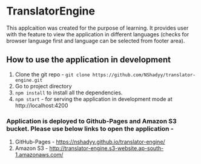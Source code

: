 # TranslatorEngine

This applcaition was created for the purpose of learning. It provides user with the feature to view the application in different languages (checks for browser language first and language can be selected from footer area).

## How to use the application in development
1. Clone the git repo - `git clone https://github.com/NShadyy/translator-engine.git`
2. Go to project directory
3. `npm install` to install all the dependencies.
4. `npm start` - for serving the application in development mode at http://localhost:4200

### Application is deployed to Github-Pages and Amazon S3 bucket. Please use below links to open the application -
1. GitHub-Pages - https://nshadyy.github.io/translator-engine/
2. Amazon S3 - http://translator-engine.s3-website.ap-south-1.amazonaws.com/
